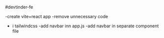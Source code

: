 #devtinder-fe

-create vite+react app
-remove unnecessary code
- i tailwindcss
-add navbar inn app.js
-add navbar in separate component file

